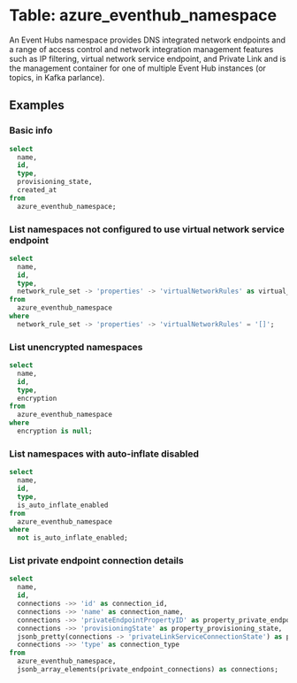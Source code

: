 # Table: azure_eventhub_namespace

An Event Hubs namespace provides DNS integrated network endpoints and a range of access control and network integration management features such as IP filtering, virtual network service endpoint, and Private Link and is the management container for one of multiple Event Hub instances (or topics, in Kafka parlance).

## Examples

### Basic info

```sql
select
  name,
  id,
  type,
  provisioning_state,
  created_at
from
  azure_eventhub_namespace;
```

### List namespaces not configured to use virtual network service endpoint

```sql
select
  name,
  id,
  type,
  network_rule_set -> 'properties' -> 'virtualNetworkRules' as virtual_network_rules
from
  azure_eventhub_namespace
where
  network_rule_set -> 'properties' -> 'virtualNetworkRules' = '[]';
```

### List unencrypted namespaces

```sql
select
  name,
  id,
  type,
  encryption
from
  azure_eventhub_namespace
where
  encryption is null;
```

### List namespaces with auto-inflate disabled

```sql
select
  name,
  id,
  type,
  is_auto_inflate_enabled
from
  azure_eventhub_namespace
where
  not is_auto_inflate_enabled;
```

### List private endpoint connection details

```sql
select
  name,
  id,
  connections ->> 'id' as connection_id,
  connections ->> 'name' as connection_name,
  connections ->> 'privateEndpointPropertyID' as property_private_endpoint_id,
  connections ->> 'provisioningState' as property_provisioning_state,
  jsonb_pretty(connections -> 'privateLinkServiceConnectionState') as property_private_link_service_connection_state,
  connections ->> 'type' as connection_type
from
  azure_eventhub_namespace,
  jsonb_array_elements(private_endpoint_connections) as connections;
```
